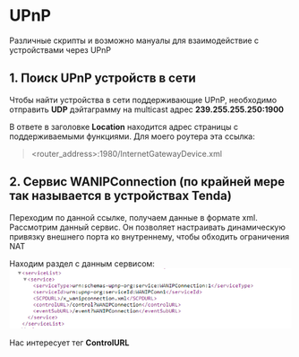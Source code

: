 # UPnP
Различные скрипты и возможно мануалы для взаимодействие с устройствами через UPnP

## 1. Поиск UPnP устройств в сети
Чтобы найти устройства в сети поддерживающие UPnP, необходимо отправить __UDP__ дэйтаграмму на multicast адрес __239.255.255.250:1900__

В ответе в заголовке __Location__ находится адрес страницы с поддерживаемыми функциями. Для моего роутера эта ссылка:
>\<router_address\>:1980/InternetGatewayDevice.xml

## 2. Сервис WANIPConnection (по крайней мере так называется в устройствах Tenda)
Переходим по данной ссылке, получаем данные в формате xml. Рассмотрим данный сервис. Он позволяет настраивать динамическую привязку внешнего порта ко внутреннему, чтобы обходить ограничения NAT

Находим раздел с данным сервисом:
![Пример конфига](https://raw.githubusercontent.com/hariton27sy/UPnP/master/images/WanIPConnection.png)

Нас интересует тег __ControlURL__
